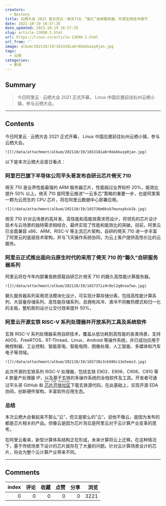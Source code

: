```yaml
---
creators:
  - Bestony
title: 云栖大会 2021 首日亮点：倚天710、“磐久”自研服务器、开源玄铁技术细节
date: 2021-10-19 16:57:35
date_updated: 2021-10-19 16:57:35
slug: article-13898-1.html
url: https://linux.cn/article-13898-1.html
url_from: ''
image: album/202110/19/165318ia6r0dakkazp0jan.jpg
tags:
  - 云栖
categories:
  - 新闻
---
```


## Summary

> 今日阿里云 · 云栖大会 2021 正式开幕， Linux 中国应邀前往杭州云栖小镇，参与云栖大会。

***

<!-- more -->

## Contents

今日阿里云 · 云栖大会 2021 正式开幕， Linux 中国应邀前往杭州云栖小镇，参与云栖大会。

`![](/data/attachment/album/202110/19/165318ia6r0dakkazp0jan.jpg)`

以下是本次云栖大会首日看点：

### 阿里巴巴旗下半导体公司平头哥发布自研云芯片倚天 710

倚天 710 是业界性能最强的 ARM 服务器芯片，性能超过业界标杆 20%，能效比提升 50% 以上。倚天 710 是阿里云推进“一云多芯”策略的重要一步，也是阿里第一颗为云而生的 CPU 芯片，将在阿里云数据中心部署应用。

`![](/data/attachment/album/202110/19/165736m0ksb7munxpksk1b.jpg)`

倚天 710 针对云场景的高并发、高性能和高能效需求而设计，将领先的芯片设计技术与云场景的独特需求相结合，最终实现了性能和能效比的突破。目前，阿里云已全面兼容 x86、ARM、RISC-V 等主流芯片架构，自研的倚天 710 进一步丰富了阿里云的底层技术架构，并与飞天操作系统协同，为云上客户提供高性价比的云服务。

### 阿里云正式推出面向云原生时代的采用了倚天 710 的“磐久”自研服务器系列

阿里云将在今年内部署首款搭载自研芯片倚天 710 的磐久高性能计算服务器。

`![](/data/attachment/album/202110/19/165737iz4r8ol2q8nzw7wo.jpg)`

磐久服务器系列采用灵活模块化设计，可实现计算存储分离，包括高性能计算系列、大容量存储系列、高性能存储系列，且拥有风冷、液冷不同散热模式和归一化的主板，整机柜的设计让交付效率提升 50%，

### 阿里云开源玄铁 RISC-V 系列处理器并开放系列工具及系统软件

玄铁 RISC-V 系列处理器采用自研技术，覆盖从低功耗到高性能的各类场景，支持 AliOS、FreeRTOS、RT-Thread、Linux、Android 等操作系统，并已成功应用于微控制器、工业控制、智能家电、智能电网、图像处理、人工智能、多媒体和汽车电子等领域。 

`![](/data/attachment/album/202110/19/165738z3cb586c13e5emz3.jpg)`

此次开源的玄铁系列 RISC-V 处理器，包括玄铁 E902、E906、C906、C910 等 4 款量产处理器 IP，以及基于玄铁的多操作系统的全栈软件及工具。开发者可通过平头哥 GitHub 和<ruby> <a href="https://occ.t-head.cn/">  芯片开放社区 </a> <rp>  （ </rp> <rt>  Open Chip Community </rt> <rp>  ） </rp></ruby>下载玄铁源代码，在此基础上，实现开源 EDA 协同，创新硬件架构，丰富软件应用生态。

### 总结

本次云栖大会看起来不那么“云”，但又是那么的”云“。说他不像云，是因为发布的都是芯片相关的产品。但像云是因为芯片背后是阿里云对于云计算产业变革的思考。

在阿里云看来，新型计算体系结构正在形成，未来计算将云上迁移。在这种情况下，基于传统场景下设计的芯片就存在了大量的问题。针对云计算场景设计的芯片，将会为整个云计算产业带来不同。

***

## Comments


|   index |   评论 |   收藏 |   点赞 |   分享 |   浏览 |
|--------:|-------:|-------:|-------:|-------:|-------:|
|       0 |      0 |      0 |      0 |      0 |   3221 |
